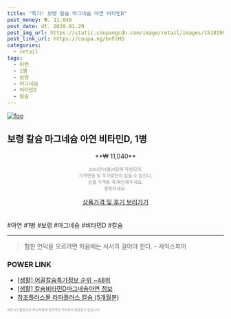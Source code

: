 ```yaml
--- 
title: "특가! 보령 칼슘 마그네슘 아연 비타민D" 
post_money: ₩. 11,040 
post_date: dt. 2020.01.29 
post_img_url: https://static.coupangcdn.com/image/retail/images/151819932077740-8d9a1afe-c41b-4219-86d0-2ab78e2808f0.jpg 
post_link_url: https://coupa.ng/bnFzHS 
categories: 
  - retail 
tags: 
  - 아연 
  - 1병 
  - 보령 
  - 마그네슘 
  - 비타민D 
  - 칼슘 
--- 
```

[![foo](https://static.coupangcdn.com/image/retail/images/151819932077740-8d9a1afe-c41b-4219-86d0-2ab78e2808f0.jpg)](https://coupa.ng/bnFzHS) 

## 보령 칼슘 마그네슘 아연 비타민D, 1병 
<p style="text-align: center;">**₩ 11,040**</p> 
<p style="text-align: center;"><span style="color: #898c8f; font-family: Georgia,Times,serif; font-size: 0.75em;">2020년01월29일에 작성되어, <br>가격변동 및 추가할인이 있을 수 있으니,<br> 상품 가격을 꼭!확인해주세요.<br>행복하세요~</span> 
</p>	 
<div markdown="0" style="text-align: center;"><a href="https://coupa.ng/bnFzHS" class="btn btn--success">상품가격 및 후기 보러가기</a></div> 
<br><br> 
  #아연 #1병 #보령 #마그네슘 #비타민D #칼슘 
<hr> 

> 험한 언덕을 오르려면 처음에는 서서히 걸어야 한다. - 세익스피어 


### POWER LINK

* <a href="https://blog.naver.com/sakai111/221771014762" target="_blank"> [생활] 어골칼슘특가정보 순위 ~48위</a>
* <a href="https://blog.naver.com/sakai111/221760273889" target="_blank"> [생활] 칼슘비타민D마그네슘아연 정보 </a>
* <a href="https://blog.naver.com/fasyy4321/221785715583" target="_blank">창조플러스몰 라파플러스 칼슘 (5개월분)</a>

<span style="color: #898c8f; font-family: Georgia,Times,serif; font-size: 0.55em;">파트너스활동으로 작성자에게 일정액의 커미션이 제공될수 있습니다.</span> 
